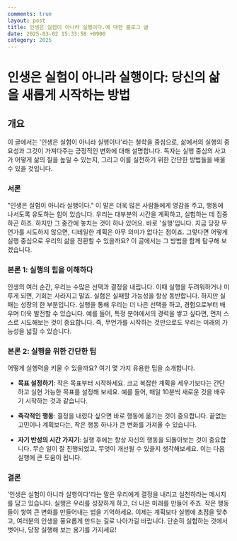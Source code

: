 ```yaml
---
comments: true
layout: post
title: 인생은 실험이 아니라 실행이다.에 대한 블로그 글
date: 2025-03-02 15:33:58 +0900
category: 2025
---
```


# 인생은 실험이 아니라 실행이다: 당신의 삶을 새롭게 시작하는 방법

## 개요
이 글에서는 '인생은 실험이 아니라 실행이다'라는 철학을 중심으로, 삶에서의 실행의 중요성과 그것이 가져다주는 긍정적인 변화에 대해 설명합니다. 독자는 실행 중심의 사고가 어떻게 삶의 질을 높일 수 있는지, 그리고 이를 실천하기 위한 간단한 방법들을 배울 수 있을 것입니다.

### 서론
"인생은 실험이 아니라 실행이다." 이 말은 더욱 많은 사람들에게 영감을 주고, 행동에 나서도록 유도하는 힘이 있습니다. 우리는 대부분의 시간을 계획하고, 실험하는 데 집중하곤 하죠. 하지만 그 중간에 놓치는 것이 하나 있어요. 바로 '실행'입니다. 지금 당장 무언가를 시도하지 않으면, 디테일한 계획은 아무 의미가 없다는 점이죠. 그렇다면 어떻게 실행 중심으로 우리의 삶을 전환할 수 있을까요? 이 글에서는 그 방법을 함께 탐구해 보겠습니다.

### 본론 1: 실행의 힘을 이해하다
인생의 여러 순간, 우리는 수많은 선택과 결정을 내립니다. 이때 실행을 두려워하거나 미루게 되면, 기회는 사라지고 말죠. 실험은 실패할 가능성을 항상 동반합니다. 하지만 실패는 성장의 한 부분입니다. 실행을 통해 우리는 더 나은 선택을 하고, 경험으로부터 배우며 더욱 발전할 수 있습니다. 예를 들어, 특정 분야에서의 경력을 쌓고 싶다면, 먼저 스스로 시도해보는 것이 중요합니다. 즉, 무언가를 시작하는 것만으로도 우리는 미래의 가능성을 넓힐 수 있습니다.

### 본론 2: 실행을 위한 간단한 팁
어떻게 실행력을 키울 수 있을까요? 여기 몇 가지 유용한 팁을 소개합니다.

- **목표 설정하기**: 작은 목표부터 시작하세요. 크고 복잡한 계획을 세우기보다는 간단하고 실현 가능한 목표를 설정해 보세요. 예를 들어, 매일 10분씩 새로운 것을 배우기 시작하는 것과 같습니다.

- **즉각적인 행동**: 결정을 내렸다 싶으면 바로 행동에 옮기는 것이 중요합니다. 끝없는 고민이나 계획보다는, 작은 행동 하나가 큰 변화를 가져올 수 있습니다.

- **자기 반성의 시간 가지기**: 실행 후에는 항상 자신의 행동을 되돌아보는 것이 중요합니다. 무슨 일이 잘 진행되었고, 무엇이 개선될 수 있을지 생각해보세요. 이는 다음 실행에 큰 도움이 됩니다.

### 결론
'인생은 실험이 아니라 실행이다'라는 말은 우리에게 결정을 내리고 실천하라는 메시지를 담고 있습니다. 실행은 우리를 성장하게 하고, 더 나은 미래를 만들어 주죠. 작은 행동들이 쌓여 큰 변화를 만들어내는 법을 기억하세요. 이제는 계획보다 실행에 초점을 맞추고, 여러분의 인생을 풍요롭게 만드는 길로 나아가길 바랍니다. 단순히 실험하는 것에서 벗어나, 당장 실행해 보는 용기를 가지세요!